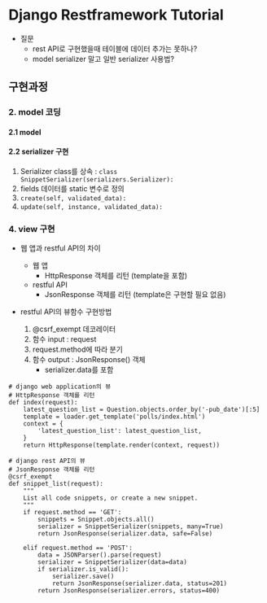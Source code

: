 
# Django Restframework Tutorial

* 질문
	* rest API로 구현했을때 테이블에 데이터 추가는 못하나?
	* model serializer 말고 일반 serializer 사용법?

## 구현과정

### 2. model 코딩

#### 2.1 model

#### 2.2 serializer 구현 

1) Serializer class를 상속 : ```class SnippetSerializer(serializers.Serializer):```
2) fields 데이터를 static 변수로 정의
3) ```create(self, validated_data):```
4) ```update(self, instance, validated_data):```

### 4. view 구현

* 웹 앱과 restful API의 차이
	* 웹 앱
		* HttpResponse 객체를 리턴 (template을 포함)
	* restful API
		* JsonResponse 객체를 리턴 (template은 구현할 필요 없음)

* restful API의 뷰함수 구현방법
	1) @csrf_exempt 데코레이터
	2) 함수 input : request
	3) request.method에 따라 분기
	4) 함수 output : JsonResponse() 객체
		* serializer.data를 포함

```
# django web application의 뷰
# HttpResponse 객체를 리턴
def index(request):
    latest_question_list = Question.objects.order_by('-pub_date')[:5]
    template = loader.get_template('polls/index.html')
    context = {
        'latest_question_list': latest_question_list,
    }
    return HttpResponse(template.render(context, request))

# django rest API의 뷰
# JsonResponse 객체를 리턴
@csrf_exempt
def snippet_list(request):
    """
    List all code snippets, or create a new snippet.
    """
    if request.method == 'GET':
        snippets = Snippet.objects.all()
        serializer = SnippetSerializer(snippets, many=True)
        return JsonResponse(serializer.data, safe=False)

    elif request.method == 'POST':
        data = JSONParser().parse(request)
        serializer = SnippetSerializer(data=data)
        if serializer.is_valid():
            serializer.save()
            return JsonResponse(serializer.data, status=201)
        return JsonResponse(serializer.errors, status=400)
```

